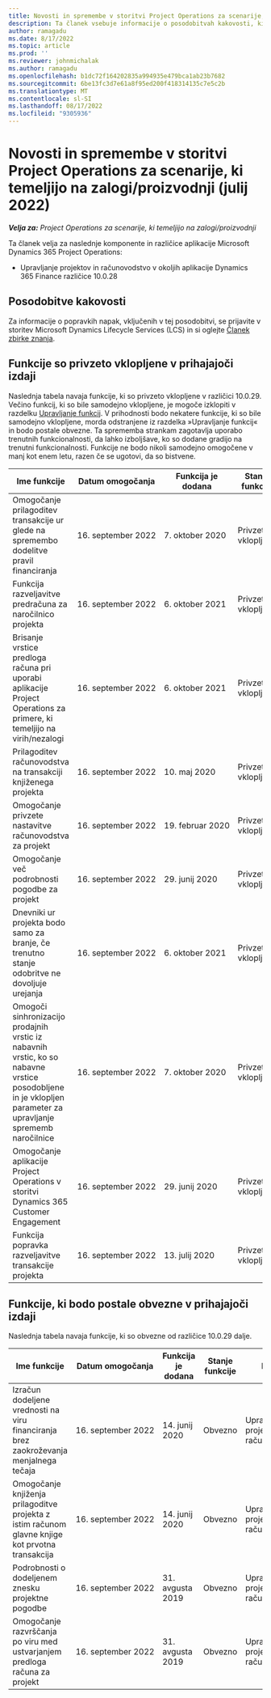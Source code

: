 ```yaml
---
title: Novosti in spremembe v storitvi Project Operations za scenarije, ki temeljijo na zalogi/proizvodnji (julij 2022)
description: Ta članek vsebuje informacije o posodobitvah kakovosti, ki so bile na voljo v izdaji aplikacije Microsoft Dynamics 365 Project Operations julija 2022 za scenarije, ki temeljijo na zalogi/proizvodnji.
author: ramagadu
ms.date: 8/17/2022
ms.topic: article
ms.prod: ''
ms.reviewer: johnmichalak
ms.author: ramagadu
ms.openlocfilehash: b1dc72f164202835a994935e479bca1ab23b7682
ms.sourcegitcommit: 6be13fc3d7e61a8f95ed200f418314135c7e5c2b
ms.translationtype: MT
ms.contentlocale: sl-SI
ms.lasthandoff: 08/17/2022
ms.locfileid: "9305936"
---
```

# <a name="whats-new-or-changed-in-project-operations-july-2022-for-stockedproduction-based-scenarios"></a>Novosti in spremembe v storitvi Project Operations za scenarije, ki temeljijo na zalogi/proizvodnji (julij 2022)

_**Velja za:** Project Operations za scenarije, ki temeljijo na zalogi/proizvodnji_

Ta članek velja za naslednje komponente in različice aplikacije Microsoft Dynamics 365 Project Operations:

- Upravljanje projektov in računovodstvo v okoljih aplikacije Dynamics 365 Finance različice 10.0.28

## <a name="quality-updates"></a>Posodobitve kakovosti

Za informacije o popravkih napak, vključenih v tej posodobitvi, se prijavite v storitev Microsoft Dynamics Lifecycle Services (LCS) in si oglejte [Članek zbirke znanja](https://fix.lcs.dynamics.com/Issue/Details?bugId=694438).

## <a name="features-turned-on-by-default-in-upcoming-release"></a>Funkcije so privzeto vklopljene v prihajajoči izdaji

Naslednja tabela navaja funkcije, ki so privzeto vklopljene v različici 10.0.29. Večino funkcij, ki so bile samodejno vklopljene, je mogoče izklopiti v razdelku [Upravljanje funkcij](/dynamics365/fin-ops-core/fin-ops/get-started/feature-management/feature-management-overview). V prihodnosti bodo nekatere funkcije, ki so bile samodejno vklopljene, morda odstranjene iz razdelka »Upravljanje funkcij« in bodo postale obvezne. Ta sprememba strankam zagotavlja uporabo trenutnih funkcionalnosti, da lahko izboljšave, ko so dodane gradijo na trenutni funkcionalnosti. Funkcije ne bodo nikoli samodejno omogočene v manj kot enem letu, razen če se ugotovi, da so bistvene.

| Ime funkcije | Datum omogočanja | Funkcija je dodana | Stanje funkcije | Modul |
| --- | --- | --- |--- |--- |
| Omogočanje prilagoditev transakcije ur glede na spremembo dodelitve pravil financiranja | 16. september 2022 | 7. oktober 2020 | Privzeto vklopljeno | Upravljanje projektov in računovodstvo |
| Funkcija razveljavitve predračuna za naročilnico projekta | 16. september 2022 | 6. oktober 2021 | Privzeto vklopljeno | Upravljanje projektov in računovodstvo |
| Brisanje vrstice predloga računa pri uporabi aplikacije Project Operations za primere, ki temeljijo na virih/nezalogi | 16. september 2022 | 6. oktober 2021 | Privzeto vklopljeno | Upravljanje projektov in računovodstvo |
| Prilagoditev računovodstva na transakciji knjiženega projekta | 16. september 2022 | 10. maj 2020 | Privzeto vklopljeno | Upravljanje projektov in računovodstvo |
| Omogočanje privzete nastavitve računovodstva za projekt | 16. september 2022 | 19. februar 2020 | Privzeto vklopljeno | Upravljanje projektov in računovodstvo |
| Omogočanje več podrobnosti pogodbe za projekt | 16. september 2022 | 29. junij 2020 | Privzeto vklopljeno | Upravljanje projektov in računovodstvo |
| Dnevniki ur projekta bodo samo za branje, če trenutno stanje odobritve ne dovoljuje urejanja | 16. september 2022 | 6. oktober 2021 | Privzeto vklopljeno | Upravljanje projektov in računovodstvo |
| Omogoči sinhronizacijo prodajnih vrstic iz nabavnih vrstic, ko so nabavne vrstice posodobljene in je vklopljen parameter za upravljanje sprememb naročilnice | 16. september 2022 | 7. oktober 2020 | Privzeto vklopljeno | Upravljanje projektov in računovodstvo |
| Omogočanje aplikacije Project Operations v storitvi Dynamics 365 Customer Engagement | 16. september 2022 | 29. junij 2020 | Privzeto vklopljeno | Upravljanje projektov in računovodstvo |
| Funkcija popravka razveljavitve transakcije projekta | 16. september 2022 | 13. julij 2020 | Privzeto vklopljeno | Upravljanje projektov in računovodstvo |

## <a name="features-that-become-mandatory-in-the-upcoming-release"></a>Funkcije, ki bodo postale obvezne v prihajajoči izdaji

Naslednja tabela navaja funkcije, ki so obvezne od različice 10.0.29 dalje.

| Ime funkcije | Datum omogočanja | Funkcija je dodana | Stanje funkcije | Modul |
| --- | --- | --- | --- | --- |
| Izračun dodeljene vrednosti na viru financiranja brez zaokroževanja menjalnega tečaja | 16. september 2022 | 14. junij 2020 | Obvezno | Upravljanje projektov in računovodstvo |
| Omogočanje knjiženja prilagoditve projekta z istim računom glavne knjige kot prvotna transakcija | 16. september 2022 | 14. junij 2020 | Obvezno | Upravljanje projektov in računovodstvo |
| Podrobnosti o dodeljenem znesku projektne pogodbe | 16. september 2022 | 31. avgusta 2019 | Obvezno | Upravljanje projektov in računovodstvo |
| Omogočanje razvrščanja po viru med ustvarjanjem predloga računa za projekt | 16. september 2022 | 31. avgusta 2019 | Obvezno | Upravljanje projektov in računovodstvo |
